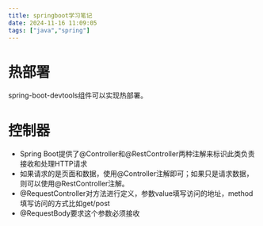 ```yaml
---
title: springboot学习笔记
date: 2024-11-16 11:09:05
tags: ["java","spring"]
---
```


# 热部署

spring-boot-devtools组件可以实现热部署。



# 控制器

- Spring Boot提供了@Controller和@RestController两种注解来标识此类负责接收和处理HTTP请求
- 如果请求的是页面和数据，使用@Controller注解即可；如果只是请求数据，则可以使用@RestController注解。
- @RequestController对方法进行定义，参数value填写访问的地址，method填写访问的方式比如get/post
- @RequestBody要求这个参数必须接收

